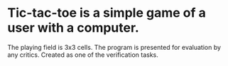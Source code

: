 # Tic-tac-toe is a simple game of a user with a computer.
The playing field is 3x3 cells.
The program is presented for evaluation by any critics.
Created as one of the verification tasks.
